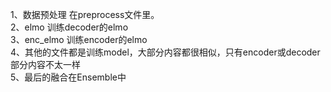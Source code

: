 1、数据预处理 在preprocess文件里。</br>
2、elmo 训练decoder的elmo</br>
3、enc_elmo 训练encoder的elmo</br>
4、其他的文件都是训练model，大部分内容都很相似，只有encoder或decoder部分内容不太一样</br>
5、最后的融合在Ensemble中
